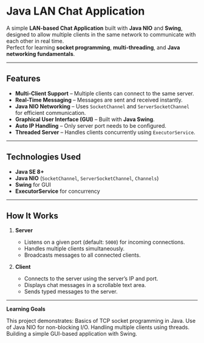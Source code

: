 # Java LAN Chat Application

A simple **LAN-based Chat Application** built with **Java NIO** and **Swing**, designed to allow multiple clients in the same network to communicate with each other in real time.  
Perfect for learning **socket programming**, **multi-threading**, and **Java networking fundamentals**.

---

## Features

- **Multi-Client Support** – Multiple clients can connect to the same server.
- **Real-Time Messaging** – Messages are sent and received instantly.
- **Java NIO Networking** – Uses `SocketChannel` and `ServerSocketChannel` for efficient communication.
- **Graphical User Interface (GUI)** – Built with **Java Swing**.
- **Auto IP Handling** – Only server port needs to be configured.
- **Threaded Server** – Handles clients concurrently using `ExecutorService`.

---

## Technologies Used

- **Java SE 8+**
- **Java NIO** (`SocketChannel`, `ServerSocketChannel`, `Channels`)
- **Swing** for GUI
- **ExecutorService** for concurrency

---

## How It Works

1. **Server**  
   - Listens on a given port (default: `5000`) for incoming connections.
   - Handles multiple clients simultaneously.
   - Broadcasts messages to all connected clients.

2. **Client**  
   - Connects to the server using the server’s IP and port.
   - Displays chat messages in a scrollable text area.
   - Sends typed messages to the server.

---


**Learning Goals**

This project demonstrates:
Basics of TCP socket programming in Java.
Use of Java NIO for non-blocking I/O.
Handling multiple clients using threads.
Building a simple GUI-based application with Swing.




